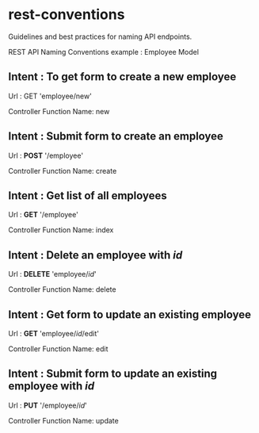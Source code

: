 # rest-conventions
Guidelines and best practices for naming API endpoints.


REST API Naming Conventions example : Employee Model


Intent : To get form to create a new employee
---
Url : GET 'employee/new'

Controller Function Name: new


Intent : Submit form to create an employee
---
Url : **POST** '/employee'

Controller Function Name: create

Intent : Get list of all employees
---
Url : **GET** '/employee'

Controller Function Name: index

Intent : Delete an employee  with *id*
---
Url : **DELETE** 'employee/*id*'

Controller Function Name: delete

Intent : Get form to update an existing employee
---
Url : **GET** 'employee/*id*/edit'
  
Controller Function Name: edit

Intent : Submit form to update an existing employee with *id*
---
Url : **PUT** '/employee/*id*'
  
Controller Function Name: update
